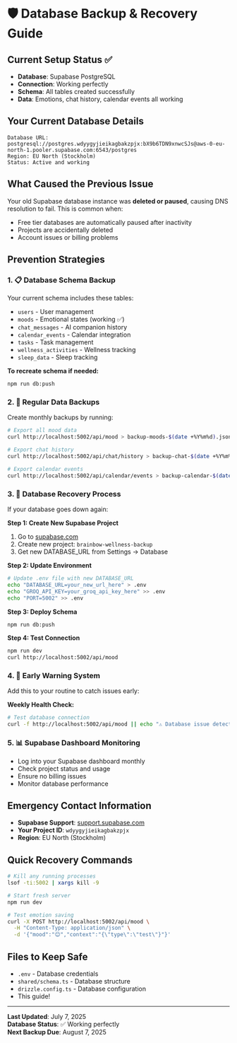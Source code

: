 # 🛡️ Database Backup & Recovery Guide

## Current Setup Status ✅
- **Database**: Supabase PostgreSQL  
- **Connection**: Working perfectly  
- **Schema**: All tables created successfully  
- **Data**: Emotions, chat history, calendar events all working  

## Your Current Database Details
```
Database URL: postgresql://postgres.wdyygyjieikagbakzpjx:bX9b6TDN9xnwcSJs@aws-0-eu-north-1.pooler.supabase.com:6543/postgres
Region: EU North (Stockholm)
Status: Active and working
```

## What Caused the Previous Issue
Your old Supabase database instance was **deleted or paused**, causing DNS resolution to fail. This is common when:
- Free tier databases are automatically paused after inactivity
- Projects are accidentally deleted
- Account issues or billing problems

## Prevention Strategies

### 1. 📋 **Database Schema Backup**
Your current schema includes these tables:
- `users` - User management
- `moods` - Emotional states (working ✅)
- `chat_messages` - AI companion history  
- `calendar_events` - Calendar integration
- `tasks` - Task management
- `wellness_activities` - Wellness tracking
- `sleep_data` - Sleep tracking

**To recreate schema if needed:**
```bash
npm run db:push
```

### 2. 💾 **Regular Data Backups**
Create monthly backups by running:
```bash
# Export all mood data
curl http://localhost:5002/api/mood > backup-moods-$(date +%Y%m%d).json

# Export chat history  
curl http://localhost:5002/api/chat/history > backup-chat-$(date +%Y%m%d).json

# Export calendar events
curl http://localhost:5002/api/calendar/events > backup-calendar-$(date +%Y%m%d).json
```

### 3. 🔄 **Database Recovery Process**
If your database goes down again:

**Step 1: Create New Supabase Project**
1. Go to [supabase.com](https://supabase.com)
2. Create new project: `brainbow-wellness-backup`
3. Get new DATABASE_URL from Settings → Database

**Step 2: Update Environment**
```bash
# Update .env file with new DATABASE_URL
echo "DATABASE_URL=your_new_url_here" > .env
echo "GROQ_API_KEY=your_groq_api_key_here" >> .env  
echo "PORT=5002" >> .env
```

**Step 3: Deploy Schema**
```bash
npm run db:push
```

**Step 4: Test Connection**
```bash
npm run dev
curl http://localhost:5002/api/mood
```

### 4. 🚨 **Early Warning System**
Add this to your routine to catch issues early:

**Weekly Health Check:**
```bash
# Test database connection
curl -f http://localhost:5002/api/mood || echo "⚠️ Database issue detected!"
```

### 5. 📊 **Supabase Dashboard Monitoring**
- Log into your Supabase dashboard monthly
- Check project status and usage  
- Ensure no billing issues
- Monitor database performance

## Emergency Contact Information
- **Supabase Support**: [support.supabase.com](https://support.supabase.com)
- **Your Project ID**: `wdyygyjieikagbakzpjx`
- **Region**: EU North (Stockholm)

## Quick Recovery Commands
```bash
# Kill any running processes
lsof -ti:5002 | xargs kill -9

# Start fresh server
npm run dev

# Test emotion saving
curl -X POST http://localhost:5002/api/mood \
  -H "Content-Type: application/json" \
  -d '{"mood":"😊","context":"{\"type\":\"test\"}"}'
```

## Files to Keep Safe
- `.env` - Database credentials
- `shared/schema.ts` - Database structure  
- `drizzle.config.ts` - Database configuration
- This guide!

---

**Last Updated**: July 7, 2025  
**Database Status**: ✅ Working perfectly  
**Next Backup Due**: August 7, 2025 
